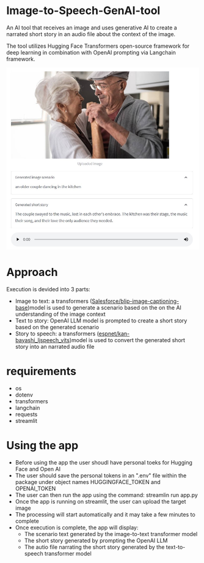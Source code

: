 # Image-to-Speech-GenAI-tool

An AI tool that receives an image and uses generative AI to create a narrated short story in an audio file about the context of the image.

The tool utilizes Hugging Face Transformers open-source framework for deep learning in combination with OpenAI prompting via Langchain framework.

![](audio-img/app-snapshot.jpg)

# Approach

Execution is devided into 3 parts:
- Image to text: a transformers ([Salesforce/blip-image-captioning-base](https://huggingface.co/Salesforce/blip-image-captioning-base))model is used to generate a scenario based on the on the AI understanding of the image context
- Text to story: OpenAI LLM model is prompted to create a short story based on the generated scenario
- Story to speech: a transformers ([espnet/kan-bayashi_ljspeech_vits](https://huggingface.co/espnet/kan-bayashi_ljspeech_vits))model is used to convert the generated short story into an narrated audio file

# requirements

- os
- dotenv
- transformers
- langchain
- requests
- streamlit

# Using the app

- Before using the app the user shoudl have personal toeks for Hugging Face and Open AI
- The user should save the personal tokens in an ".env" file within the package under object names HUGGINGFACE_TOKEN and OPENAI_TOKEN
- The user can then run the app using the command: streamlin run app.py
- Once the app is running on streamlit, the user can upload the target image
- The processing will start automatically and it may take a few minutes to complete
- Once execution is complete, the app will display:
  - The scenario text generated by the image-to-text transformer model
  - The short story generated by prompting the OpenAI LLM
  - The autio file narrating the short story generated by the text-to-speech transformer model

